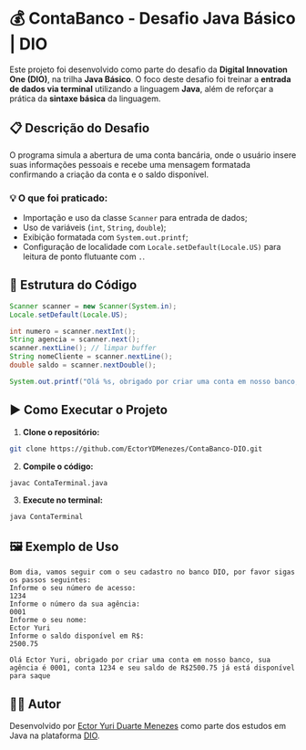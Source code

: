 # 💰 ContaBanco - Desafio Java Básico | DIO

Este projeto foi desenvolvido como parte do desafio da **Digital Innovation One (DIO)**, na trilha **Java Básico**. O foco deste desafio foi treinar a **entrada de dados via terminal** utilizando a linguagem **Java**, além de reforçar a prática da **sintaxe básica** da linguagem.

## 📋 Descrição do Desafio

O programa simula a abertura de uma conta bancária, onde o usuário insere suas informações pessoais e recebe uma mensagem formatada confirmando a criação da conta e o saldo disponível.

### 💡 O que foi praticado:
- Importação e uso da classe `Scanner` para entrada de dados;
- Uso de variáveis (`int`, `String`, `double`);
- Exibição formatada com `System.out.printf`;
- Configuração de localidade com `Locale.setDefault(Locale.US)` para leitura de ponto flutuante com `.`.

## 📂 Estrutura do Código

```java
Scanner scanner = new Scanner(System.in);
Locale.setDefault(Locale.US);

int numero = scanner.nextInt();
String agencia = scanner.next();
scanner.nextLine(); // limpar buffer
String nomeCliente = scanner.nextLine();
double saldo = scanner.nextDouble();

System.out.printf("Olá %s, obrigado por criar uma conta em nosso banco, sua agência é %s, conta %s e seu saldo de R$%.2f já está disponível para saque", nomeCliente, agencia, numero, saldo);
```

## ▶️ Como Executar o Projeto

1. **Clone o repositório:**

```bash
git clone https://github.com/EctorYDMenezes/ContaBanco-DIO.git
```

2. **Compile o código:**

```bash
javac ContaTerminal.java
```

3. **Execute no terminal:**

```bash
java ContaTerminal
```

## 🖼️ Exemplo de Uso

```
Bom dia, vamos seguir com o seu cadastro no banco DIO, por favor sigas os passos seguintes:
Informe o seu número de acesso:
1234
Informe o número da sua agência:
0001
Informe o seu nome:
Ector Yuri
Informe o saldo disponível em R$:
2500.75

Olá Ector Yuri, obrigado por criar uma conta em nosso banco, sua agência é 0001, conta 1234 e seu saldo de R$2500.75 já está disponível para saque
```

## 🧑‍💻 Autor

Desenvolvido por [Ector Yuri Duarte Menezes](https://github.com/EctorYDMenezes) como parte dos estudos em Java na plataforma [DIO](https://www.dio.me/).
